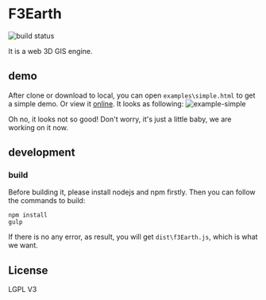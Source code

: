 # F3Earth

![build status](https://travis-ci.org/f3earth/f3earth.svg?branch=master)

It is a web 3D GIS engine.

## demo

After clone or download to local, you can open `examples\simple.html` to get a simple demo. Or view it [online](https://f3earth.github.io/demo/simple.html). It looks as following:
![example-simple](imgs/simpleDemo.png)

Oh no, it looks not so good! Don't worry, it's just a little baby, we are working on it now.

## development

### build

Before building it, please install nodejs and npm firstly. Then you can follow the commands to build:

```
npm install
gulp
```

If there is no any error, as result, you will get `dist\f3Earth.js`, which is what we want. 

## License

LGPL V3


